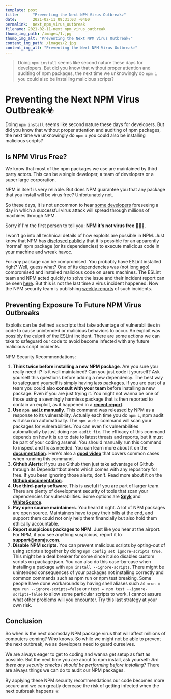 ```yaml
---
template: post
title:      "Preventing the Next NPM Virus Outbreak☣"
date:       2021-02-11 09:31:03 -0400
permalink:  next_npm_virus_outbreak
filename: 2021-02-11-next_npm_virus_outbreak
thumb_img_path: /images/1.jpg
thumb_img_alt: "Preventing the Next NPM Virus Outbreak☣"
content_img_path: /images/2.jpg
content_img_alt: "Preventing the Next NPM Virus Outbreak☣"
---
```


> Doing `npm install` seems like second nature these days for developers. But did you know that without proper attention and auditing of npm packages, the next time we unknowingly do `npm i` you could also be installing malicious scripts?

# Preventing the Next NPM Virus Outbreak☣

Doing `npm install` seems like second nature these days for developers. But did you know that without proper attention and auditing of npm packages, the next time we unknowingly do `npm i` you could also be installing malicious scripts?

## Is NPM Virus Free?

We know that most of the npm packages we use are maintained by third party actors. This can be a single developer, a team of developers or a super large corporation. 

NPM in itself is very reliable. But does NPM guarantee you that any package that you install will be virus free? Unfortunately not.

So these days, it is not uncommon to hear [some developers](https://youtu.be/24tQRwIRP_w?t=935) foreseeing a day in which a successful virus attack will spread through millions of machines through NPM. 

Sorry if I'm the first person to tell you: **NPM it's not virus free** 🤦🏼‍♂️. 

I won't go into all technical details of how exploits are possible in NPM. Just know that NPM has [disclosed publicly](https://blog.npmjs.org/post/141702881055/package-install-scripts-vulnerability) that it is possible for an apparently 'normal' npm package (or its dependencies) to execute malicious code in your machine and wreak havoc. 

For *any* package can be compromised. You probably have ESLint installed right? Well, guess what? One of its dependencies was (not long ago) compromised and installed malicious code on users machines. The ESLint team and NPM acted quickly to solve the issue and their incident report can be seen [here](https://status.npmjs.org/incidents/dn7c1fgrr7ng). But this is not the last time a virus incident happened. Now the NPM security team is publishing [weekly reports](https://www.npmjs.com/advisories) of such incidents.

## Preventing Exposure To Future NPM Virus Outbreaks

Exploits can be defined as scripts that take advantage of vulnerabilities in code to cause unintended or malicious behaviors to occur. An exploit was possibly the culprit of the ESLint incident. There are some actions we can take to safeguard our code to avoid become infected with any future malicious script incidents.

NPM Security Recommendations:

1. **Think twice before installing a new NPM package**. Are you sure you really need it? Is it well maintained? Can you just code it yourself? Ask yourself this questions before adding a new dependency. The best way to safeguard yourself is simply having *less* packages. If you are part of a team you could also **consult with your team** before installing a new package. Even if you are just trying it. You might not wanna be one of those using a seemingly harmless package that is then reported to contain an exploit, as it happened in a [**recent report**](https://www.zdnet.com/article/malicious-npm-packages-caught-installing-remote-access-trojans/).
2. **Use `npm audit` manually**. This command was released by NPM as a response to its vulnerability. Actually each time you do `npm i`, npm audit will also run automatically. The `npm audit` command will scan your packages for vulnerabilities. You can even fix vulnerabilities automatically by just doing `npm audit fix`. The efficacy of this command depends on how it is up to date to latest threats and reports, but it must be part of your coding arsenal. You should manually run this command to inspect and fix as needed. You can learn more about it on the [**documentation**](https://docs.npmjs.com/cli/v6/commands/npm-audit). Here's also a [**good video**](https://youtu.be/rXV6-eXB26s) that covers common cases when running this command.
3. **Github Alerts**: If you use Github then just take advantage of Github through its Dependantbot alerts which comes with any repository for free. If you been ignoring those alerts, don't. Read more about it on the [**Github documentation**](https://docs.github.com/en/github/managing-security-vulnerabilities/about-alerts-for-vulnerable-dependencies).
4. **Use third-party software**. This is useful if you are part of larger team. There are plenty of development security of tools that scan your dependencies for vulnerabilities. Some options are [**Snyk**](https://snyk.io/) and [**WhiteSource**](https://www.whitesourcesoftware.com/).
5. **Pay open source maintainers**. You heard it right. A lot of NPM packages are open source. Maintainers have to pay their bills at the end, and support them could not only help them financially but also hold them ethically accountable.
6. **Report suspicious packages to NPM**. Just like you hear at the airport. For NPM, if you see anything suspicious, report it to <a href="mailto:support@npmjs.com">**support@npmjs.com**</a>.
7. **Disable NPM scripts**. You can prevent malicious scripts by opting-out of using scripts altogether by doing `npm config set ignore-scripts true`. This might be a deal breaker for some since it also disables custom scripts on package.json. You can also do this case-by-case when installing a package with `npm install --ignore-scripts`. There might be unintended consequences of your packages not installing correctly and common commands such as npm run or npm test breaking. Some people have done workarounds by having shell aliases such as `nrun = npm run --ignore-scripts=false` or `ntest = npm test --ignore-scripts=false` to allow some particular scripts to work. I cannot assure what other problems will you encounter. Try this last strategy at your own risk. 


## Conclusion

So when is the next doomsday NPM package virus that will affect millions of computers coming? Who knows. So while we might not be able to prevent the next outbreak, we as developers need to guard ourselves. 

We are always eager to get to coding and wanna get setup as fast as possible. But the next time you are about to npm install, ask yourself: *Are there any security checks I should be performing before installing?* There are always things we can do to audit our NPM packages. 

By applying these NPM security recommendations our code becomes more secure and we can greatly decrease the risk of getting infected when the next outbreak happens ☣